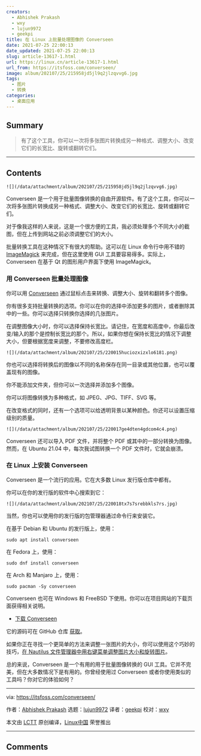 ```yaml
---
creators:
  - Abhishek Prakash
  - wxy
  - lujun9972
  - geekpi
title: 在 Linux 上批量处理图像的 Converseen
date: 2021-07-25 22:00:13
date_updated: 2021-07-25 22:00:13
slug: article-13617-1.html
url: https://linux.cn/article-13617-1.html
url_from: https://itsfoss.com/converseen/
image: album/202107/25/215958jd5jl9q2jlzqvvg6.jpg
tags:
  - 图片
  - 转换
categories:
  - 桌面应用
---
```


## Summary

> 有了这个工具，你可以一次将多张图片转换成另一种格式、调整大小、改变它们的长宽比、旋转或翻转它们。

***

<!-- more -->

## Contents

`![](/data/attachment/album/202107/25/215958jd5jl9q2jlzqvvg6.jpg)`

Converseen 是一个用于批量图像转换的自由开源软件。有了这个工具，你可以一次将多张图片转换成另一种格式、调整大小、改变它们的长宽比、旋转或翻转它们。

对于像我这样的人来说，这是一个很方便的工具，我必须处理多个不同大小的截图，但在上传到网站之前必须调整它们的大小。

批量转换工具在这种情况下有很大的帮助。这可以在 Linux 命令行中用不错的 [ImageMagick](https://imagemagick.org/index.php) 来完成，但在这里使用 GUI 工具要容易得多。实际上，Converseen 在基于 Qt 的图形用户界面下使用 ImageMagick。

### 用 Converseen 批量处理图像

你可以用 [Converseen](https://converseen.fasterland.net/) 通过鼠标点击来转换、调整大小、旋转和翻转多个图像。

你有很多支持批量转换的选项。你可以在你的选择中添加更多的图片，或者删除其中的一些。你可以选择只转换你选择的几张图片。

在调整图像大小时，你可以选择保持长宽比。请记住，在宽度和高度中，你最后改变/输入的那个是控制长宽比的那个。所以，如果你想在保持长宽比的情况下调整大小，但要根据宽度来调整，不要修改高度栏。

`![](/data/attachment/album/202107/25/220015huciozxizxlo6181.png)`

你也可以选择将转换后的图像以不同的名称保存在同一目录或其他位置，也可以覆盖现有的图像。

你不能添加文件夹，但你可以一次选择并添加多个图像。

你可以将图像转换为多种格式，如 JPEG、JPG、TIFF、SVG 等。

在改变格式的同时，还有一个选项可以给透明背景以某种颜色。你还可以设置压缩级别的质量。

`![](/data/attachment/album/202107/25/220017ge4dten4gdcom4c4.png)`

Converseen 还可以导入 PDF 文件，并将整个 PDF 或其中的一部分转换为图像。然而，在 Ubuntu 21.04 中，每次我试图转换一个 PDF 文件时，它就会崩溃。

### 在 Linux 上安装 Converseen

Converseen 是一个流行的应用。它在大多数 Linux 发行版仓库中都有。

你可以在你的发行版的软件中心搜索到它：

`![](/data/attachment/album/202107/25/220018tx7s7srebbkls7rs.jpg)`

当然，你也可以使用你的发行版的包管理器通过命令行来安装它。

在基于 Debian 和 Ubuntu 的发行版上，使用：

```shell
sudo apt install converseen
```

在 Fedora 上，使用：

```shell
sudo dnf install converseen
```

在 Arch 和 Manjaro 上，使用：

```shell
sudo pacman -Sy converseen
```

Converseen 也可在 Windows 和 FreeBSD 下使用。你可以在项目网站的下载页面获得相关说明。

* [下载 Converseen](https://converseen.fasterland.net/download/)

它的源码可在 GitHub 仓库 [获取](https://github.com/Faster3ck/Converseen)。

如果你正在寻找一个更简单的方法来调整一张图片的大小，你可以使用这个巧妙的技巧，[在 Nautilus 文件管理器中用右键菜单调整图片大小和旋转图片](https://itsfoss.com/resize-images-with-right-click/)。

总的来说，Converseen 是一个有用的用于批量图像转换的 GUI 工具。它并不完美，但在大多数情况下是有用的。你曾经使用过 Converseen 或者你使用类似的工具吗？你对它的体验如何？

---

via: <https://itsfoss.com/converseen/>

作者：[Abhishek Prakash](https://itsfoss.com/author/abhishek/) 选题：[lujun9972](https://github.com/lujun9972) 译者：[geekpi](https://github.com/geekpi) 校对：[wxy](https://github.com/wxy)

本文由 [LCTT](https://github.com/LCTT/TranslateProject) 原创编译，[Linux中国](https://linux.cn/) 荣誉推出

***

## Comments
